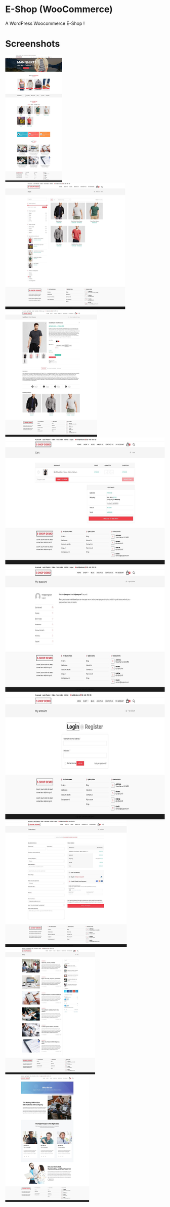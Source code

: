 # E-Shop (WooCommerce)

A WordPress Woocommerce E-Shop !

# Screenshots

<img src="https://github.com/thdgeorge/e-shop-woocommerce/blob/main/Screenshots/Screenshot%201.jpg" width="179" height="400" /> <img src="https://github.com/thdgeorge/e-shop-woocommerce/blob/main/Screenshots/Screenshot%202.jpg" width="379" height="400" /> <img src="https://github.com/thdgeorge/e-shop-woocommerce/blob/main/Screenshots/Screenshot%203.jpg" width="290" height="400" /> <img src="https://github.com/thdgeorge/e-shop-woocommerce/blob/main/Screenshots/Screenshot%204.jpg" width="620" height="400" /> <img src="https://github.com/thdgeorge/e-shop-woocommerce/blob/main/Screenshots/Screenshot%205.jpg" width="684" height="400" /> <img src="https://github.com/thdgeorge/e-shop-woocommerce/blob/main/Screenshots/Screenshot%206.jpg" width="755" height="400" /> <img src="https://github.com/thdgeorge/e-shop-woocommerce/blob/main/Screenshots/Screenshot%207.jpg" width="384" height="400" /> <img src="https://github.com/thdgeorge/e-shop-woocommerce/blob/main/Screenshots/Screenshot%208.jpg" width="284" height="400" /> <img src="https://github.com/thdgeorge/e-shop-woocommerce/blob/main/Screenshots/Screenshot%209.jpg" width="265" height="400" />
